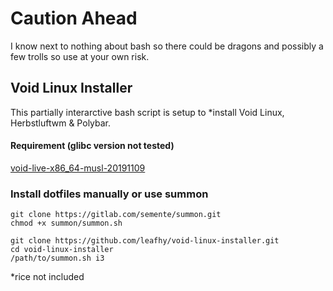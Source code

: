# **Caution Ahead**
I know next to nothing about bash so there could be dragons and possibly a few trolls so use at your own risk.

## Void Linux Installer
This partially interarctive bash script is setup to *install Void Linux, Herbstluftwm & Polybar.

#### Requirement (glibc version not tested)
[void-live-x86_64-musl-20191109](https://alpha.de.repo.voidlinux.org/live/current/void-live-x86_64-musl-20191109.iso)

### Install dotfiles manually or use summon
```
git clone https://gitlab.com/semente/summon.git
chmod +x summon/summon.sh
```
```
git clone https://github.com/leafhy/void-linux-installer.git
cd void-linux-installer
/path/to/summon.sh i3
```



\*rice not included
